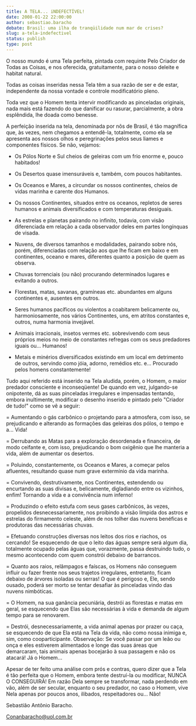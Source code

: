 ```yaml
---
title: A TELA... iNDEFECTÍVEL!
date: 2008-01-22 22:00:00
author: sebastiao.baracho
debate: Brasil: uma ilha de tranqüilidade num mar de crises? 
slug: a-tela-indefectivel
status: publish 
type: post
---
```


O nosso mundo é uma Tela perfeita, pintada com requinte Pelo Criador de Todas as Coisas, e nos oferecida, gratuitamente, para o nosso deleite e habitat natural.  

Todas as coisas inseridas nessa Tela têm a sua razão de ser e de estar, independente da nossa vontade e controle modificatório pleno.  

Toda vez que o Homem tenta intervir modificando as pinceladas originais, nada mais está fazendo do que danificar ou rasurar, parcialmente, a obra esplêndida, lhe doada como benesse.  

A perfeição inserida na tela, denominada por nôs de Brasil, é tão magnífica que, às vezes, nem chegamos a entendê-la, totalmente, como ela se apresenta aos nossos olhos e peregrinações pelos seus liames e componentes físicos. Se não, vejamos:  

- Os Pólos Norte e Sul cheios de geleiras com um frio enorme e, pouco habitados!  

- Os Desertos quase imensuráveis e, também, com poucos habitantes.  

- Os Oceanos e Mares, a circundar os nossos continentes, cheios de vidas marinha e carente dos Humanos.  

- Os nossos Continentes, situados entre os oceanos, repletos de seres humanos e animais diversificados e com temperaturas desiguais.  

- As estrelas e planetas pairando no infinito, todavia, com visão diferenciada em relação a cada observador deles em partes longínquas de visada.  

- Nuvens, de diversos tamanhos e modalidades, pairando sobre nós, porém, diferenciadas com relação aos que lhe ficam em baixo e em continentes, oceano e mares, diferentes quanto a posição de quem as observa.  

- Chuvas torrenciais (ou não) procurando determinados lugares e evitando a outros.  

- Florestas, matas, savanas, gramíneas etc. abundantes em alguns continentes e, ausentes em outros.  

- Seres humanos pacíficos ou violentos a coabitarem belicamente ou, harmoniosamente, nos vários Continentes, uns, em atritos constantes e, outros, numa harmonia invejável.  

- Animais irracionais, insetos vermes etc. sobrevivendo com seus próprios meios no meio de constantes refregas com os seus predadores iguais ou... Humanos!  

- Metais e minérios diversificados existindo em um local em detrimento de outros, servindo como jóia, adorno, remédios etc. e... Procurado pelos homens constantemente!  

Tudo aqui referido está inserido na Tela aludida, porém, o Homem, o maior predador consciente e inconseqüente! De quando em vez, julgando-se onipotente, dá as suas pinceladas irregulares e impensadas tentando, embora inultimente, modificar o desenho inserido e pintado pelo "Criador de tudo!" como se vê a seguir:   

= Aumentando o gás carbônico o projetando para a atmosfera, com isso, se prejudicando e alterando as formações das geleiras dos pólos, o tempo e a... Vida!  

= Derrubando as Matas para a exploração desordenada e financeira, de modo ceifante e, com isso, prejudicando o bom oxigênio que lhe manteria a vida, além de aumentar os desertos.  

= Poluindo, constantemente, os Oceanos e Mares, a começar pelos afluentes, resultando quase num grave extermínio da vida marinha.  

= Convivendo, destrutivamente, nos Continentes, estendendo ou encurtando as suas divisas e, belicamente, digladiando entre os vizinhos, enfim! Tornando a vida e a convivência num inferno!   

= Produzindo o efeito estufa com seus gases carbônicos, às vezes, propelidos desnecessariamente, nos proibindo a visão límpida dos astros e estrelas do firmamento celeste, além de nos tolher das nuvens benéficas e produtoras das necessárias chuvas.  

= Efetuando construções diversas nos leitos dos rios e riachos, os cercando! Se esquecendo de que o leito das águas sempre será algum dia, totalmente ocupado pelas águas que, vorazmente, passa destruindo tudo, o mesmo acontecendo com quem constrói debaixo de barrancos.  

= Quanto aos raios, relâmpagos e faíscas, os Homens não conseguem influir ou fazer frente nos seus trajetos irregulares, entretanto, ficam debaixo de árvores isoladas ou serras! O que é perigoso e, Ele, sendo ousado, poderá ser morto se tentar desafiar às pinceladas vindo das nuvens nimbóticas.   

= O Homem, na sua ganância pecuniária, destrói as florestas e matas em geral, se esquecendo que Elas são necessárias à vida e demanda de algum tempo para se renovarem.  

= Destrói, desnecessariamente, a vida animal apenas por prazer ou caça, se esquecendo de que Ela está na Tela da vida, não como nossa inimiga e, sim, como cooparticipante. Observação: Se você passar por um leão ou onça e eles estiverem alimentados e longe das suas áreas que demarcaram, tais animais apenas bocejarão à sua passagem e não os atacará! Já o Homem...  

Apesar de ter feito uma análise com prós e contras, quero dizer que a Tela é tão perfeita que o Homem, embora tente destruí-la ou modificar, NUNCA O CONSEGUIRÁ! Em razão Dela sempre se transformar, nada perdendo em vão, além de ser secular, enquanto o seu predador, no caso o Homem, vive Nela apenas por poucos anos, ilibados, respeitadores ou... Não!  

Sebastião Antônio Baracho.  

Conanbaracho@uol.com.br
